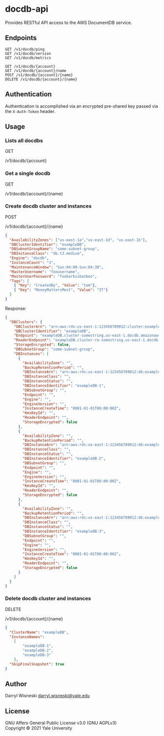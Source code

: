 # docdb-api

Provides RESTful API access to the AWS DocumentDB service.

## Endpoints

```
GET /v1/docdb/ping
GET /v1/docdb/version
GET /v1/docdb/metrics

GET /v1/docdb/{account}
GET /v1/docdb/{account}/name
POST /v1/docdb/{account}/{name}
DELETE /v1/docdb/{account}/{name}
```

## Authentication

Authentication is accomplished via an encrypted pre-shared key passed via the `X-Auth-Token` header.

## Usage

### Lists all docdbs

GET

/v1/docdb/{account}

### Get a single docdb

GET

/v1/docdb/{account}/{name}


### Create docdb cluster and instances

POST

/v1/docdb/{account}/{name}

```JSON
{
  "AvailabilityZones": ["us-east-1a","us-east-1d", "us-east-1b"],
  "DBClusterIdentifier": "exampleDB",
  "DBSubnetGroupName": "some-subnet-group",
  "DBInstanceClass": "db.t3.medium",
  "Engine": "docdb",
  "InstanceCount": "3",
  "MaintenanceWindow": "Sun:04:00-Sun:04:30",
  "MasterUsername": "foousername",
  "MasterUserPassword": "foobarbizbazboo",
  "Tags": [
    { "Key": "CreatedBy", "Value": "tom"},
    { "Key": "MoneyMattersMost", "Value": "IT"}
  ]
}
```

Response:

```JSON
{
  "DBClusters": {
    "DBClusterArn": "arn:aws:rds:us-east-1:123456789012:cluster:exampleDB",
    "DBClusterIdentifier": "exampleDB",
    "Endpoint": "exampleDB.cluster-somestring.us-east-1.docdb.amazonaws.com",
    "ReaderEndpoint": "exampleDB.cluster-ro-somestring.us-east-1.docdb.amazonaws.com",
    "StorageEncrypted": false,
    "DBSubnetGroup": "some-subnet-group",
    "DBInstances": [
      {
        "AvailabilityZone": "",
        "BackupRetentionPeriod": "",
        "DBInstanceArn": "arn:aws:rds:us-east-1:123456789012:db:exampleDB-1",
        "DBInstanceClass": "",
        "DBInstanceStatus": "",
        "DBInstanceIdentifier": "exampleDB-1",
        "DBSubnetGroup": "",
        "Endpoint": "",
        "Engine": "",
        "EngineVersion": "",
        "InstanceCreateTime": "0001-01-01T00:00:00Z",
        "KmsKeyId": "",
        "ReaderEndpoint": "",
        "StorageEncrypted": false
      },
      {
        "AvailabilityZone": "",
        "BackupRetentionPeriod": "",
        "DBInstanceArn": "arn:aws:rds:us-east-1:123456789012:db:exampleDB-2",
        "DBInstanceClass": "",
        "DBInstanceStatus": "",
        "DBInstanceIdentifier": "exampleDB-2",
        "DBSubnetGroup": "",
        "Endpoint": "",
        "Engine": "",
        "EngineVersion": "",
        "InstanceCreateTime": "0001-01-01T00:00:00Z",
        "KmsKeyId": "",
        "ReaderEndpoint": "",
        "StorageEncrypted": false
      },
      {
        "AvailabilityZone": "",
        "BackupRetentionPeriod": "",
        "DBInstanceArn": "arn:aws:rds:us-east-1:123456789012:db:exampleDB-3",
        "DBInstanceClass": "",
        "DBInstanceStatus": "",
        "DBInstanceIdentifier": "exampleDB-3",
        "DBSubnetGroup": "",
        "Endpoint": "",
        "Engine": "",
        "EngineVersion": "",
        "InstanceCreateTime": "0001-01-01T00:00:00Z",
        "KmsKeyId": "",
        "ReaderEndpoint": "",
        "StorageEncrypted": false
      }
    ]
  }
}

```

### Delete docdb cluster and instances

DELETE

/v1/docdb/{account}/{name}

```JSON
{
  "ClusterName": "exampleDB",
  "InstanceNames":
    [
        "exampleDB-1",
        "exampleDB-2",
        "exampleDB-3"
    ],
  "SkipFinalSnapshot": true
}
```

## Author

Darryl Wisneski <darryl.wisneski@yale.edu>

## License

GNU Affero General Public License v3.0 (GNU AGPLv3)  
Copyright © 2021 Yale University
